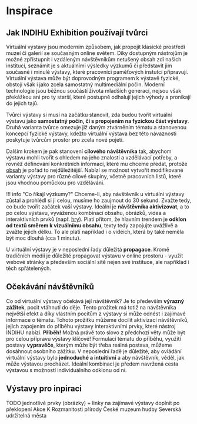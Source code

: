 # Inspirace

## Jak INDIHU Exhibition používají tvůrci 

Virtuální výstavy jsou moderním způsobem, jak propojit klasické prostředí muzeí či galerií se současným online světem. Díky dostupným nástrojům je možné zpřístupnit i vzdáleným návštěvníkům netušený obsah zdí našich institucí, seznámit je s aktuálními výsledky výzkumů či představit jim současné i minulé výstavy, které pracovníci paměťových instutcí připravují. Virtuální výstava může být doprovodným programem k výstavě fyzické, obstojí však i jako zcela samostatný multimediální počin. 
Moderní technologie jsou běžnou součástí života mladších generací, nejsou však překážkou ani pro ty starší, které postupně odhalují jejich výhody a pronikají do jejich tajů. 

Tvůrci výstavy si musí na začátku stanovit, zda budou tvořit virtuální výstavu jako **samostatný počin, či s propojením na fyzickou část výstavy**. Druhá varianta tvůrce omezuje již daným ztvárněním tématu a stanovenou koncepcí fyzické výstavy, kdežto virtuální výstava bez této návaznosti poskytuje tvůrcům prostor pro zcela nové pojetí. 

Dalším krokem je pak stanovení **cílového návštěvníka** tak, abychom výstavu mohli tvořit s ohledem na jeho znalosti a vzdělávací potřeby, a rovněž definování konkrétních informací, které mu chceme předat, protože [obsah](obsah-vystavy.md) je pořád to nejdůležitější. Nabízí se možnost vytvořit modifikované varianty výstavy pro různé cílové skupiny, včetně pracovních listů, které jsou vhodnou pomůckou pro vzdělávání. 

!!! info "Co říkají výzkumy?"
    Chceme-li, aby návštěvník u virtuální výstavy zůstal a prohlédl si ji celou, musíme ho zaujmout do 30 sekund. Zvažte tedy, co bude tvořit začátek vaší výstavy. Ideální je **návštěvníka aktivizovat**, a to po celou výstavu, vyváženou kombinací obsahu, obrázků, videa a interaktivních prvků (např. [hry](hry.md)). Platí přitom, že hlavním trendem je **odklon od textů směrem k vizuálnímu obsahu**, texty tedy zapojujte uvážlivě a zvažte jejich délku. To ale platí například i o videích, která by také neměla být moc dlouhá (cca 1 minutu). 

U virtuální výstavy je v neposlední řady důležitá **propagace**. Kromě tradičních médií je důležité propagovat výstavu v online prostoru - využít webové stránky a především sociální sítě nejen své instituce, ale například i těch spřátelených. 

## Očekávání návštěvníků 

Co od virtuální výstavy očekává její návštěvník? Je to především **výrazný zážitek**, pocit vtáhnutí do děje. Tento prožitek má totiž na návštěvníka největší efekt a díky vlastním pocitům z výstavy si může odnést i zajímavé informace o tématu. 
Tohoto prožitku můžeme docílit aktivizací návštěvníků, jejich zapojením do příběhu výstavy interaktivními prvky, které nástroj INDIHU nabízí.
**Příběh!** Možná právě toto slovo z předchozí věty může být pro celou přípravu výstavy klíčové! Formulací tématu do příběhu, využití postavy **vypravěče**, kterým může být třeba reálná postava, můžeme dosáhnout osobního zážitku. 
V neposlední řadě je důležité, aby ovládání virtuální výstavy bylo **jednoduché a intuitivní** a aby návštěvník, věděl, jak může výstavou procházet. Ideální kombinací je předem navržená cesta výstavou s možností individuálního odklonu od ní. 

## Výstavy pro inpiraci

TODO jednotlivé prvky (obrázky) + linky na zajímavé výstavy doplnit po překlopení
Akce K 
Rozmanitosti přírody
České muzeum hudby
Severská udržitelná města
